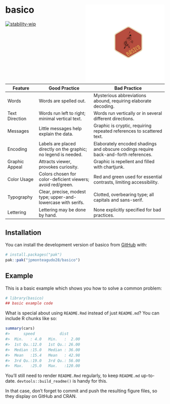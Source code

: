 
<!-- README.md is generated from README.Rmd. Please edit that file -->

# basico <img src="man/figures/logo.png" align="right" height="250" alt="" />

<!-- badges: start -->

[![stability-wip](https://img.shields.io/badge/stability-wip-lightgrey.svg)](https://github.com/mkenney/software-guides/blob/master/STABILITY-BADGES.md#work-in-progress)

<!-- badges: end -->

| Feature        | Good Practice                                                   | Bad Practice                                                                        |
|----------------|-----------------------------------------------------------------|-------------------------------------------------------------------------------------|
| Words          | Words are spelled out.                                          | Mysterious abbreviations abound, requiring elaborate decoding.                      |
| Text Direction | Words run left to right; minimal vertical text.                 | Words run vertically or in several different directions.                            |
| Messages       | Little messages help explain the data.                          | Graphic is cryptic, requiring repeated references to scattered text.                |
| Encoding       | Labels are placed directly on the graphic; no legend is needed. | Elaborately encoded shadings and obscure codings require back-and-forth references. |
| Graphic Appeal | Attracts viewer, provokes curiosity.                            | Graphic is repellent and filled with chartjunk.                                     |
| Color Usage    | Colors chosen for color-deficient viewers; avoid red/green.     | Red and green used for essential contrasts, limiting accessibility.                 |
| Typography     | Clear, precise, modest type; upper-and-lowercase with serifs.   | Clotted, overbearing type; all capitals and sans-serif.                             |
| Lettering      | Lettering may be done by hand.                                  | None explicitly specified for bad practices.                                        |

## Installation

You can install the development version of basico from
[GitHub](https://github.com/) with:

``` r
# install.packages("pak")
pak::pak("jpmonteagudo28/basico")
```

## Example

This is a basic example which shows you how to solve a common problem:

``` r
# library(basico)
## basic example code
```

What is special about using `README.Rmd` instead of just `README.md`?
You can include R chunks like so:

``` r
summary(cars)
#>      speed           dist       
#>  Min.   : 4.0   Min.   :  2.00  
#>  1st Qu.:12.0   1st Qu.: 26.00  
#>  Median :15.0   Median : 36.00  
#>  Mean   :15.4   Mean   : 42.98  
#>  3rd Qu.:19.0   3rd Qu.: 56.00  
#>  Max.   :25.0   Max.   :120.00
```

You’ll still need to render `README.Rmd` regularly, to keep `README.md`
up-to-date. `devtools::build_readme()` is handy for this.

In that case, don’t forget to commit and push the resulting figure
files, so they display on GitHub and CRAN.

